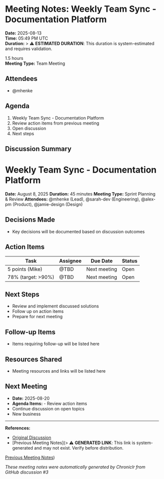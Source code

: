 # Meeting Notes: Weekly Team Sync - Documentation Platform

**Date:** 2025-08-13  
**Time:** 05:49 PM UTC  
**Duration:** > ⚠️ **ESTIMATED DURATION**: This duration is system-estimated and requires validation.

1.5 hours  
**Meeting Type:** Team Meeting

## Attendees

- @mhenke

## Agenda

1. Weekly Team Sync - Documentation Platform
2. Review action items from previous meeting
3. Open discussion
4. Next steps

## Discussion Summary

# Weekly Team Sync - Documentation Platform
**Date:** August 8, 2025
**Duration:** 45 minutes
**Meeting Type:** Sprint Planning & Review
**Attendees:** @mhenke (Lead), @sarah-dev (Engineering), @alex-pm (Product), @jamie-design (Design)

## Decisions Made

- Key decisions will be documented based on discussion outcomes

## Action Items

| Task | Assignee | Due Date | Status |
|------|----------|----------|--------|
| 5 points (Mike) | @TBD | Next meeting | Open |
| 78% (target: >90%) | @TBD | Next meeting | Open |

## Next Steps

- Review and implement discussed solutions
- Follow up on action items
- Prepare for next meeting

## Follow-up Items

- Items requiring follow-up will be listed here

## Resources Shared

- Meeting resources and links will be listed here

## Next Meeting

- **Date:** 2025-08-20
- **Agenda Items:** - Review action items
- Continue discussion on open topics
- New business

---
**References:**
- [Original Discussion](https://github.com/mhenke/chroniclr/discussions/3)
- [Previous Meeting Notes](> ⚠️ **GENERATED LINK**: This link is system-generated and may not exist. Verify before distribution.

[Previous Meeting Notes](https://github.com/mhenke/chroniclr/blob/main/generated/meeting-notes/previous-meeting.md))

*These meeting notes were automatically generated by Chroniclr from GitHub discussion #3*